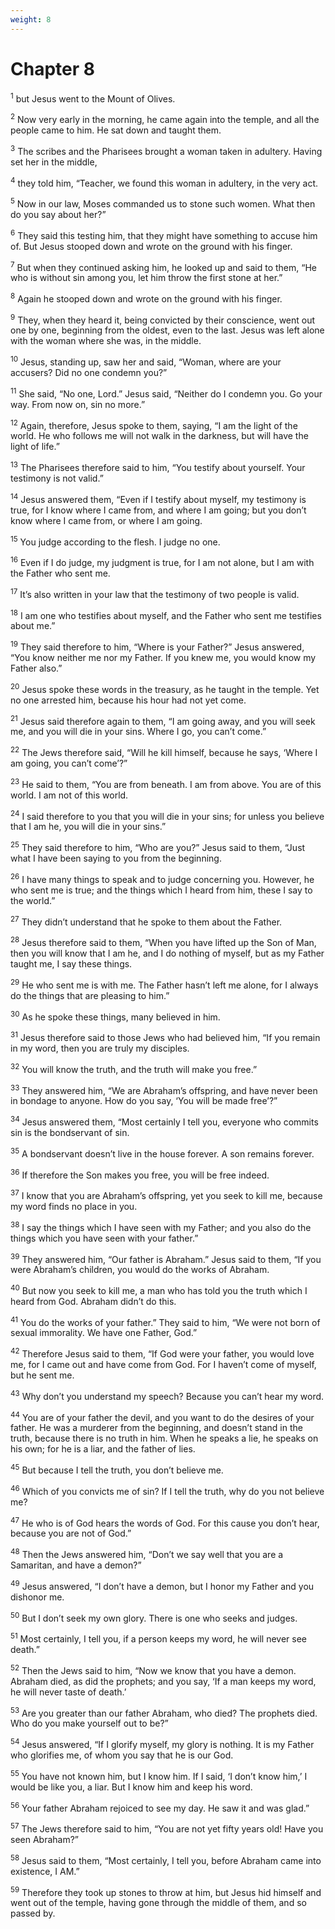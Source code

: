 ```yaml
---
weight: 8
---
```


# Chapter 8

<sup>1</sup> but Jesus went to the Mount of Olives. 

<sup>2</sup> Now very early in the morning, he came again into the temple, and all the people came to him. He sat down and taught them. 

<sup>3</sup> The scribes and the Pharisees brought a woman taken in adultery. Having set her in the middle, 

<sup>4</sup> they told him, “Teacher, we found this woman in adultery, in the very act. 

<sup>5</sup> Now in our law, Moses commanded us to stone such women. What then do you say about her?” 

<sup>6</sup> They said this testing him, that they might have something to accuse him of. But Jesus stooped down and wrote on the ground with his finger. 

<sup>7</sup> But when they continued asking him, he looked up and said to them, “He who is without sin among you, let him throw the first stone at her.” 

<sup>8</sup> Again he stooped down and wrote on the ground with his finger. 

<sup>9</sup> They, when they heard it, being convicted by their conscience, went out one by one, beginning from the oldest, even to the last. Jesus was left alone with the woman where she was, in the middle. 

<sup>10</sup> Jesus, standing up, saw her and said, “Woman, where are your accusers? Did no one condemn you?” 

<sup>11</sup> She said, “No one, Lord.” Jesus said, “Neither do I condemn you. Go your way. From now on, sin no more.” 

<sup>12</sup> Again, therefore, Jesus spoke to them, saying, “I am the light of the world. He who follows me will not walk in the darkness, but will have the light of life.” 

<sup>13</sup> The Pharisees therefore said to him, “You testify about yourself. Your testimony is not valid.” 

<sup>14</sup> Jesus answered them, “Even if I testify about myself, my testimony is true, for I know where I came from, and where I am going; but you don’t know where I came from, or where I am going. 

<sup>15</sup> You judge according to the flesh. I judge no one. 

<sup>16</sup> Even if I do judge, my judgment is true, for I am not alone, but I am with the Father who sent me. 

<sup>17</sup> It’s also written in your law that the testimony of two people is valid. 

<sup>18</sup> I am one who testifies about myself, and the Father who sent me testifies about me.” 

<sup>19</sup> They said therefore to him, “Where is your Father?” Jesus answered, “You know neither me nor my Father. If you knew me, you would know my Father also.” 

<sup>20</sup> Jesus spoke these words in the treasury, as he taught in the temple. Yet no one arrested him, because his hour had not yet come. 

<sup>21</sup> Jesus said therefore again to them, “I am going away, and you will seek me, and you will die in your sins. Where I go, you can’t come.” 

<sup>22</sup> The Jews therefore said, “Will he kill himself, because he says, ‘Where I am going, you can’t come’?” 

<sup>23</sup> He said to them, “You are from beneath. I am from above. You are of this world. I am not of this world. 

<sup>24</sup> I said therefore to you that you will die in your sins; for unless you believe that I am he, you will die in your sins.” 

<sup>25</sup> They said therefore to him, “Who are you?” Jesus said to them, “Just what I have been saying to you from the beginning. 

<sup>26</sup> I have many things to speak and to judge concerning you. However, he who sent me is true; and the things which I heard from him, these I say to the world.” 

<sup>27</sup> They didn’t understand that he spoke to them about the Father. 

<sup>28</sup> Jesus therefore said to them, “When you have lifted up the Son of Man, then you will know that I am he, and I do nothing of myself, but as my Father taught me, I say these things. 

<sup>29</sup> He who sent me is with me. The Father hasn’t left me alone, for I always do the things that are pleasing to him.” 

<sup>30</sup> As he spoke these things, many believed in him. 

<sup>31</sup> Jesus therefore said to those Jews who had believed him, “If you remain in my word, then you are truly my disciples. 

<sup>32</sup> You will know the truth, and the truth will make you free.” 

<sup>33</sup> They answered him, “We are Abraham’s offspring, and have never been in bondage to anyone. How do you say, ‘You will be made free’?” 

<sup>34</sup> Jesus answered them, “Most certainly I tell you, everyone who commits sin is the bondservant of sin. 

<sup>35</sup> A bondservant doesn’t live in the house forever. A son remains forever. 

<sup>36</sup> If therefore the Son makes you free, you will be free indeed. 

<sup>37</sup> I know that you are Abraham’s offspring, yet you seek to kill me, because my word finds no place in you. 

<sup>38</sup> I say the things which I have seen with my Father; and you also do the things which you have seen with your father.” 

<sup>39</sup> They answered him, “Our father is Abraham.” Jesus said to them, “If you were Abraham’s children, you would do the works of Abraham. 

<sup>40</sup> But now you seek to kill me, a man who has told you the truth which I heard from God. Abraham didn’t do this. 

<sup>41</sup> You do the works of your father.” They said to him, “We were not born of sexual immorality. We have one Father, God.” 

<sup>42</sup> Therefore Jesus said to them, “If God were your father, you would love me, for I came out and have come from God. For I haven’t come of myself, but he sent me. 

<sup>43</sup> Why don’t you understand my speech? Because you can’t hear my word. 

<sup>44</sup> You are of your father the devil, and you want to do the desires of your father. He was a murderer from the beginning, and doesn’t stand in the truth, because there is no truth in him. When he speaks a lie, he speaks on his own; for he is a liar, and the father of lies. 

<sup>45</sup> But because I tell the truth, you don’t believe me. 

<sup>46</sup> Which of you convicts me of sin? If I tell the truth, why do you not believe me? 

<sup>47</sup> He who is of God hears the words of God. For this cause you don’t hear, because you are not of God.” 

<sup>48</sup> Then the Jews answered him, “Don’t we say well that you are a Samaritan, and have a demon?” 

<sup>49</sup> Jesus answered, “I don’t have a demon, but I honor my Father and you dishonor me. 

<sup>50</sup> But I don’t seek my own glory. There is one who seeks and judges. 

<sup>51</sup> Most certainly, I tell you, if a person keeps my word, he will never see death.” 

<sup>52</sup> Then the Jews said to him, “Now we know that you have a demon. Abraham died, as did the prophets; and you say, ‘If a man keeps my word, he will never taste of death.’ 

<sup>53</sup> Are you greater than our father Abraham, who died? The prophets died. Who do you make yourself out to be?” 

<sup>54</sup> Jesus answered, “If I glorify myself, my glory is nothing. It is my Father who glorifies me, of whom you say that he is our God. 

<sup>55</sup> You have not known him, but I know him. If I said, ‘I don’t know him,’ I would be like you, a liar. But I know him and keep his word. 

<sup>56</sup> Your father Abraham rejoiced to see my day. He saw it and was glad.” 

<sup>57</sup> The Jews therefore said to him, “You are not yet fifty years old! Have you seen Abraham?” 

<sup>58</sup> Jesus said to them, “Most certainly, I tell you, before Abraham came into existence, I AM.” 

<sup>59</sup> Therefore they took up stones to throw at him, but Jesus hid himself and went out of the temple, having gone through the middle of them, and so passed by. 


